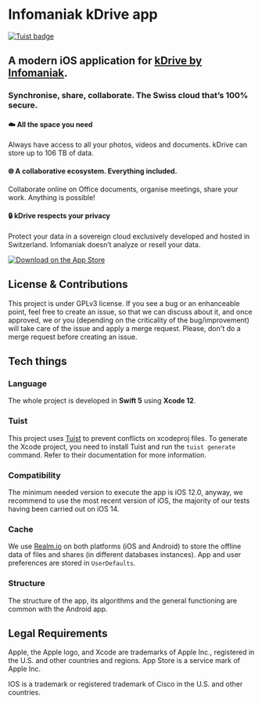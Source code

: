 # Infomaniak kDrive app

[![Tuist badge](https://img.shields.io/badge/Powered%20by-Tuist-blue)](https://tuist.io)

## A modern iOS application for [kDrive by Infomaniak](https://www.infomaniak.com/kdrive).
### Synchronise, share, collaborate.  The Swiss cloud that’s 100% secure.

#### :cloud: All the space you need
Always have access to all your photos, videos and documents. kDrive can store up to 106 TB of data.

#### :globe_with_meridians: A collaborative ecosystem. Everything included. 
Collaborate online on Office documents, organise meetings, share your work. Anything is possible!

#### :lock:  kDrive respects your privacy
Protect your data in a sovereign cloud exclusively developed and hosted in Switzerland. Infomaniak doesn’t analyze or resell your data.

[<img src="https://apple-resources.s3.amazonaws.com/media-badges/download-on-the-app-store/black/en-us.svg" alt="Download on the App Store">](https://apps.apple.com/app/infomaniak-kdrive/id1482778676)

## License & Contributions
This project is under GPLv3 license.
If you see a bug or an enhanceable point, feel free to create an issue, so that we can discuss about it, and once approved, we or you (depending on the criticality of the bug/improvement) will take care of the issue and apply a merge request.
Please, don't do a merge request before creating an issue.

## Tech things

### Language
The whole project is developed in **Swift 5** using **Xcode 12**.

### Tuist
This project uses [Tuist](https://tuist.io/docs/usage/getting-started/) to prevent conflicts on xcodeproj files. To generate the Xcode project, you need to install Tuist and run the `tuist generate` command. Refer to their documentation for more information.

### Compatibility
The minimum needed version to execute the app is iOS 12.0, anyway, we recommend to use the most recent version of iOS, the majority of our tests having been carried out on iOS 14.

### Cache
We use [Realm.io](https://realm.io/) on both platforms (iOS and Android) to store the offline data of files and shares (in different databases instances). App and user preferences are stored in `UserDefaults`. 

### Structure
The structure of the app, its algorithms and the general functioning are common with the Android app. 

## Legal Requirements

Apple, the Apple logo, and Xcode are trademarks of Apple Inc., registered in the U.S. and other countries and regions. App Store is a service mark of Apple Inc.

 IOS is a trademark or registered trademark of Cisco in the U.S. and other countries.
